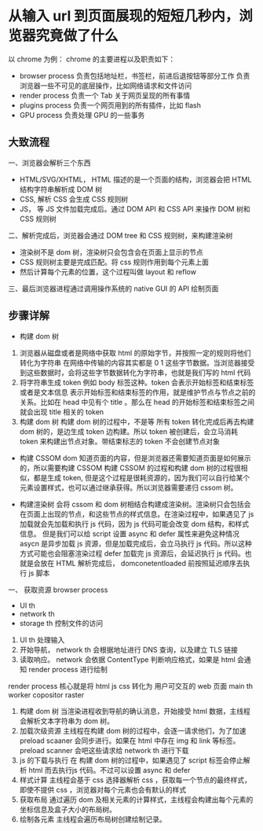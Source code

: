 # 从输入 url 到页面展现的短短几秒内，浏览器究竟做了什么

以 chrome 为例：
chrome 的主要进程以及职责如下：
- browser process
负责包括地址栏，书签栏，前进后退按钮等部分工作
负责浏览器一些不可见的底层操作，比如网络请求和文件访问
- render process
负责一个 Tab 关于网页呈现的所有事情
- plugins process
负责一个网页用到的所有插件，比如 flash
- GPU process
负责处理 GPU 的一些事务


## 大致流程
一、浏览器会解析三个东西
- HTML/SVG/XHTML， HTML 描述的是一个页面的结构，浏览器会把 HTML 结构字符串解析成 DOM 树
- CSS, 解析 CSS 会生成 CSS 规则树
- JS， 等 JS 文件加载完成后。通过 DOM API 和 CSS API 来操作 DOM 树和 CSS 规则树

二、解析完成后，浏览器会通过 DOM tree 和 CSS 规则树，来构建渲染树
- 渲染树不是 dom 树，渲染树只会包含会在页面上显示的节点
- CSS 规则树主要是完成匹配。将 css 规则作用到每个元素上面
- 然后计算每个元素的位置，这个过程叫做 layout 和 reflow

三、最后浏览器进程通过调用操作系统的 native GUI 的 API 绘制页面


## 步骤详解
- 构建 dom 树
1. 浏览器从磁盘或者是网络中获取 html 的原始字节，并按照一定的规则将他们转化为字符串
在网络中传输的内容其实都是 0 1 这些字节数据。当浏览器接受到这些数据时，会将这些字节数据转化为字符串，也就是我们写的 html 代码
2. 将字符串生成 token 例如 body 标签这种。token 会表示开始标签和结束标签或者是文本信息
表示开始标签和结束标签的作用，就是维护节点与节点之前的关系。比如在 head 中见有个 title 。那么在 head 的开始标签和结束标签之间就会出现 title 相关的 token
3. 构建 dom 树
构建 dom 树的过程中，不是等 所有 token 转化完成后再去构建 dom 树的，是边生成 token 边构建。所以 token 被创建后，会立马消耗 token 来构建出节点对象。带结束标志的 token 不会创建节点对象

- 构建 CSSOM
dom 知道页面的内容，但是浏览器还需要知道页面是如何展示的，所以需要构建 CSSOM
构建 CSSOM 的过程和构建 dom 树的过程很相似，都是生成 token, 但是这个过程是很耗资源的，因为我们可以自行给某个元素设置样式，也可以通过继承获得。所以浏览器需要递归 cssom 树。

- 构建渲染树
会将 cssom 和 dom 树相结合构建成渲染树。渲染树只会包括会在页面上出现的节点，和这些节点的样式信息。在渲染过程中，如果遇见了 js 加载就会先加载和执行 js 代码，因为 js 代码可能会改变 dom 结构，和样式信息。
但是我们可以给 script 设置 async 和 defer 属性来避免这种情况
asycn 是异步加载 js 资源，但是加载完成后，会立马执行 js 代码。所以这种方式可能也会阻塞渲染过程
defer 加载完 js 资源后，会延迟执行 js 代码。也就是会放在 HTML 解析完成后， domconetentloaded 前按照延迟顺序去执行 js 脚本


一、 获取资源
browser process
- UI th
- network th
- storage th 控制文件的访问

1. UI th 处理输入
2. 开始导航， network th 会根据地址进行 DNS 查询，以及建立 TLS 链接
3. 读取响应。 network 会依据 ContentType 判断响应格式，如果是 html 会通知 render process 进行绘制

render process
核心就是将 html js css 转化为 用户可交互的 web 页面
main th
worker 
copositor
raster
1. 构建 dom 树
当渲染进程收到导航的确认消息，开始接受 html 数据，主线程会解析文本字符串为 dom 树。
2. 加载次级资源
主线程在构建 dom 树的过程中，会逐一请求他们，为了加速 preload scaaner 会同步进行。如果在 html 中存在 img 和 link 等标签。preload scanner 会吧这些请求给 network th 进行下载
3. js 的下载与执行
在 构建 dom 树的过程中，如果遇见了 script 标签会停止解析 html 而去执行js 代码。不过可以设置 async 和 defer
4. 样式计算
主线程会基于 css 选择器解析 css ，获取每一个节点的最终样式，即使不提供 css ，浏览器对每个元素也会有默认的样式
5. 获取布局
通过遍历 dom 及相关元素的计算样式，主线程会构建出每个元素的坐标信息及盒子大小的布局树。
6. 绘制各元素
主线程会遍历布局树创建绘制记录。
